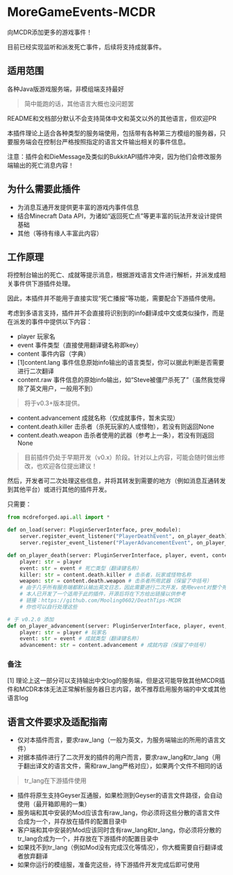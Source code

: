 # MoreGameEvents-MCDR
向MCDR添加更多的游戏事件！

目前已经实现监听和派发死亡事件，后续将支持成就事件。

## 适用范围
各种Java版游戏服务端，非模组端支持最好
> 简中能跑的话，其他语言大概也没问题罢

README和文档部分默认不会支持简体中文和英文以外的其他语言，但欢迎PR

本插件理论上适合各种类型的服务端使用，包括带有各种第三方模组的服务器，只要服务端会在控制台严格按照指定的语言文件输出相关的事件信息。

注意：插件会和DieMessage及类似的BukkitAPI插件冲突，因为他们会修改服务端输出的死亡消息内容！

## 为什么需要此插件
- 为消息互通开发提供更丰富的游戏内事件信息
- 结合Minecraft Data API，为诸如“返回死亡点”等更丰富的玩法开发设计提供基础
- 其他（等待有缘人丰富此内容）

## 工作原理
将控制台输出的死亡、成就等提示消息，根据游戏语言文件进行解析，并派发成相关事件供下游插件处理。

因此，本插件并不能用于直接实现“死亡播报”等功能，需要配合下游插件使用。

考虑到多语言支持，插件并不会直接将识别到的info翻译成中文或类似操作，而是在派发的事件中提供以下内容：
- player 玩家名
- event 事件类型（直接使用翻译键名称即key）
- content 事件内容（字典）
- [1]content.lang 事件信息原始info输出的语言类型，你可以据此判断是否需要进行二次翻译
- content.raw 事件信息的原始info输出，如“Steve被僵尸杀死了”（虽然我觉得除了英文用户，一般用不到）
> 将于v0.3+版本提供。
- content.advancement 成就名称（仅成就事件，暂未实现）
- content.death.killer 击杀者（杀死玩家的人或怪物），若没有则返回None
- content.death.weapon 击杀者使用的武器（参考上一条），若没有则返回None
> 目前插件仍处于早期开发（v0.x）阶段。针对以上内容，可能会随时做出修改，也欢迎各位提出建议！

然后，开发者可二次处理这些信息，并将其转发到需要的地方（例如消息互通转发到其他平台）或进行其他的插件开发。

只需要：
```python
from mcdreforged.api.all import *

def on_load(server: PluginServerInterface, prev_module):
    server.register_event_listener("PlayerDeathEvent", on_player_death)
    server.register_event_listener("PlayerAdvancementEvent", on_player_advancement)

def on_player_death(server: PluginServerInterface, player, event, content):
    player: str = player
    event: str = event # 死亡类型（翻译键名称）
    killer: str = content.death.killer # 击杀者，玩家或怪物名称
    weapon: str = content.death.weapon # 击杀者所用武器（保留了中括号）
    # 由于几乎所有服务端都默认输出英文日志，因此需要进行二次开发，使用event对整个死亡消息进行翻译以及翻译killer（若击杀者为怪物）
    # 本人已开发了一个适用于此的插件，开源后将在下方给出链接以供参考
    # 链接：https://github.com/Mooling0602/DeathTips-MCDR
    # 你也可以自行处理这些

# 于 v0.2.0 添加
def on_player_advancement(server: PluginServerInterface, player, event, content):
    player: str = player # 玩家名
    event: str = event # 成就类型（翻译键名称）
    advancement: str = content.advancement # 成就内容（保留了中括号）
```

### 备注
[1] 理论上这一部分可以支持输出中文log的服务端，但是这可能导致其他MCDR插件和MCDR本体无法正常解析服务器日志内容，故不推荐启用服务端的中文或其他语言log

## 语言文件要求及适配指南
- 仅对本插件而言，要求raw_lang（一般为英文，为服务端输出的所用的语言文件）
- 对据本插件进行了二次开发的插件的用户而言，要求raw_lang和tr_lang（用于翻出译文的语言文件，需和raw_lang严格对应），如果两个文件不相同的话
> tr_lang在下游插件使用
- 插件将原生支持Geyser互通服，如果检测到Geyser的语言文件路径，会自动使用（最开箱即用的一集）
- 服务端和其中安装的Mod应该含有raw_lang，你必须将这些分散的语言文件合成为一个，并存放在插件的配置目录中
- 客户端和其中安装的Mod应该同时含有raw_lang和tr_lang，你必须将分散的tr_lang合成为一个，并存放在下游插件的配置目录中
- 如果找不到tr_lang（例如Mod没有完成汉化等情况），你大概需要自行翻译或者放弃翻译
- 如果你运行的模组服，准备完这些，待下游插件开发完成后即可使用
